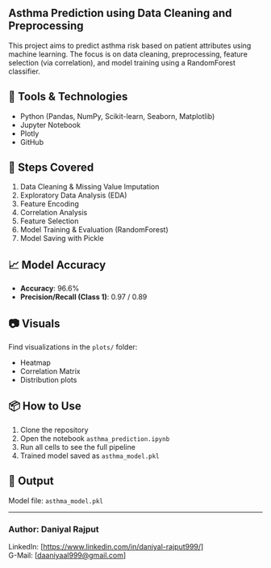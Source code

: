 ## Asthma Prediction using Data Cleaning and Preprocessing

This project aims to predict asthma risk based on patient attributes using machine learning. The focus is on data cleaning, preprocessing, feature selection (via correlation), and model training using a RandomForest classifier.

## 🚀 Tools & Technologies
- Python (Pandas, NumPy, Scikit-learn, Seaborn, Matplotlib)
- Jupyter Notebook
- Plotly
- GitHub

## 🧠 Steps Covered
1. Data Cleaning & Missing Value Imputation
2. Exploratory Data Analysis (EDA)
3. Feature Encoding
4. Correlation Analysis
5. Feature Selection
6. Model Training & Evaluation (RandomForest)
7. Model Saving with Pickle

## 📈 Model Accuracy
- **Accuracy**: 96.6%
- **Precision/Recall (Class 1)**: 0.97 / 0.89

## 📷 Visuals
Find visualizations in the `plots/` folder:
- Heatmap
- Correlation Matrix
- Distribution plots

## 📦 How to Use
1. Clone the repository
2. Open the notebook `asthma_prediction.ipynb`
3. Run all cells to see the full pipeline
4. Trained model saved as `asthma_model.pkl`

## 📂 Output
Model file: `asthma_model.pkl`

---

### Author: Daniyal Rajput  
LinkedIn: [https://www.linkedin.com/in/daniyal-rajput999/]  
G-Mail: [daaniyaal999@gmail.com]
